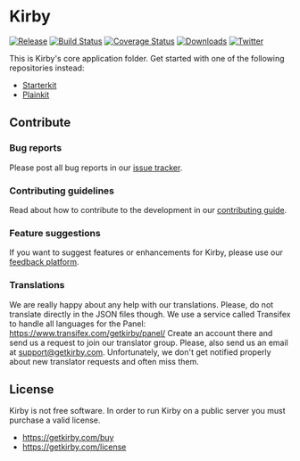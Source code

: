 # Kirby

[![Release](https://flat.badgen.net/github/release/getkirby/kirby/stable)](https://github.com/getkirby/kirby/releases/latest)
[![Build Status](https://flat.badgen.net/travis/getkirby/kirby)](https://travis-ci.com/getkirby/kirby)
[![Coverage Status](https://flat.badgen.net/coveralls/c/github/getkirby/kirby)](https://coveralls.io/github/getkirby/kirby)
[![Downloads](https://flat.badgen.net/packagist/dt/getkirby/cms)](https://github.com/getkirby/kirby/releases/latest)
[![Twitter](https://flat.badgen.net/twitter/follow/getkirby)](https://twitter.com/getkirby)

This is Kirby's core application folder. Get started with one of the following repositories instead:

- [Starterkit](https://github.com/getkirby/starterkit)
- [Plainkit](https://github.com/getkirby/plainkit)

## Contribute

### Bug reports
Please post all bug reports in our [issue tracker](https://github.com/getkirby/kirby/issues).

### Contributing guidelines
Read about how to contribute to the development in our [contributing guide](/.github/CONTRIBUTING.md).

### Feature suggestions
If you want to suggest features or enhancements for Kirby, please use our [feedback platform](https://feedback.getkirby.com).

### Translations
We are really happy about any help with our translations. Please, do not translate directly in the JSON files though. We use a service called Transifex to handle all languages for the Panel: https://www.transifex.com/getkirby/panel/ Create an account there and send us a request to join our translator group. Please, also send us an email at <support@getkirby.com>. Unfortunately, we don't get notified properly about new translator requests and often miss them.

## License

Kirby is not free software. In order to run Kirby on a public server you must purchase a valid license.
- https://getkirby.com/buy
- https://getkirby.com/license
